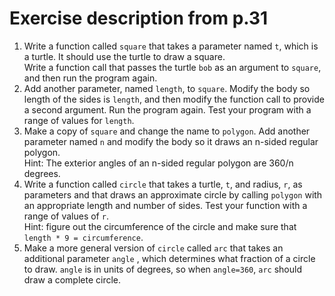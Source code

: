 Exercise description from p.31
========================


1. Write a function called `square` that takes a parameter named `t`, which is a turtle. It
should use the turtle to draw a square.  
Write a function call that passes the turtle `bob` as an argument to `square`, and then run the
program again.
2. Add another parameter, named `length`, to `square`. Modify the body so length of the
sides is `length`, and then modify the function call to provide a second argument. Run
the program again. Test your program with a range of values for `length`.
3. Make a copy of `square` and change the name to `polygon`. Add another parameter
named `n` and modify the body so it draws an n-sided regular polygon.  
Hint: The exterior angles of an n-sided regular polygon are 360/n degrees.
4. Write a function called `circle` that takes a turtle, `t`, and radius, `r`, as parameters and
that draws an approximate circle by calling `polygon` with an appropriate length and
number of sides. Test your function with a range of values of `r`.  
Hint: figure out the circumference of the circle and make sure that `length * 9 = circumference`.
5. Make a more general version of `circle` called `arc` that takes an additional parameter
`angle` , which determines what fraction of a circle to draw. `angle` is in units of degrees,
so when `angle=360`, `arc` should draw a complete circle.